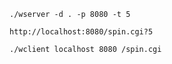 `./wserver -d . -p 8080 -t 5`

`http://localhost:8080/spin.cgi?5`

`./wclient localhost 8080 /spin.cgi`
